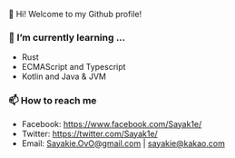 👋 Hi! Welcome to my Github profile!


### 🌱 I’m currently learning ...
 - Rust
 - ECMAScript and Typescript
 - Kotlin and Java & JVM

### 📫 How to reach me
- Facebook: https://www.facebook.com/Sayak1e/
- Twitter: https://twitter.com/Sayak1e/
- Email: Sayakie.OvO@gmail.com | sayakie@kakao.com
